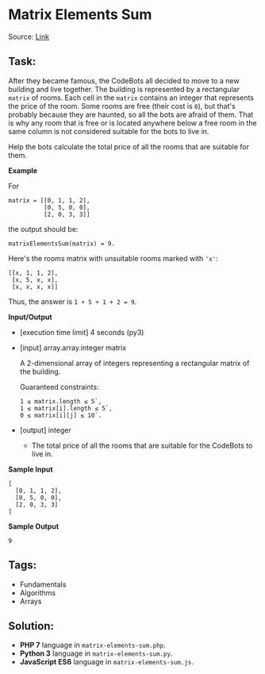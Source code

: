 # Matrix Elements Sum

Source: [Link](https://app.codesignal.com/arcade/intro/level-2/xskq4ZxLyqQMCLshr/description)

## Task:

After they became famous, the CodeBots all decided to move to a new building and live together. The building is 
represented by a rectangular `matrix` of rooms. Each cell in the `matrix` contains an integer that represents the price 
of the room. Some rooms are free (their cost is `0`), but that's probably because they are haunted, so all the bots are
afraid of them. That is why any room that is free or is located anywhere below a free room in the same column is not
considered suitable for the bots to live in.

Help the bots calculate the total price of all the rooms that are suitable for them.

**Example**

For

```
matrix = [[0, 1, 1, 2], 
          [0, 5, 0, 0], 
          [2, 0, 3, 3]]
```

the output should be:

`matrixElementsSum(matrix) = 9.`

Here's the rooms matrix with unsuitable rooms marked with `'x'`:

```
[[x, 1, 1, 2], 
 [x, 5, x, x], 
 [x, x, x, x]]
```

Thus, the answer is `1 + 5 + 1 + 2 = 9`.

**Input/Output**



* [execution time limit] 4 seconds (py3)

* [input] array.array.integer matrix

    A 2-dimensional array of integers representing a rectangular matrix of the building.

    Guaranteed constraints:
    
    ```
    1 ≤ matrix.length ≤ 5`,
    1 ≤ matrix[i].length ≤ 5`,
    0 ≤ matrix[i][j] ≤ 10`.
    ```
* [output] integer
    * The total price of all the rooms that are suitable for the CodeBots to live in.


**Sample Input**

```
[ 
  [0, 1, 1, 2], 
  [0, 5, 0, 0], 
  [2, 0, 3, 3]
]
```

**Sample Output**
```
9
```

## Tags:

* Fundamentals
* Algorithms
* Arrays

## Solution:

* **PHP 7** language in `matrix-elements-sum.php`.
* **Python 3** language in `matrix-elements-sum.py`.
* **JavaScript ES6** language in `matrix-elements-sum.js`.